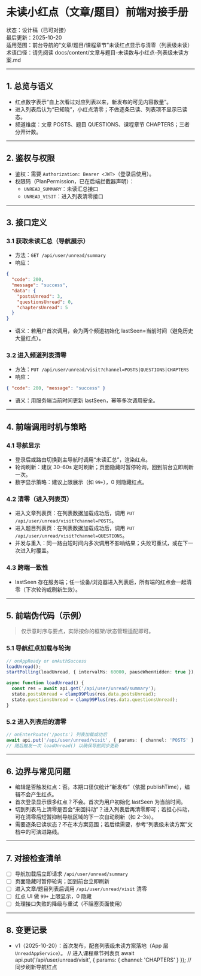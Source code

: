 # 未读小红点（文章/题目）前端对接手册

状态：设计稿（已可对接）  
最后更新：2025-10-20  
适用范围：前台导航的“文章/题目/课程章节”未读红点显示与清零（列表级未读）  
术语口径：请先阅读 docs/content/文章与题目-未读数与小红点-列表级未读方案.md

---

## 1. 总览与语义
- 红点数字表示“自上次看过对应列表以来，新发布的可见内容数量”。
- 进入列表后认为“已知晓”，小红点清零；不做逐条已读、列表项不显示已读态。
- 频道维度：文章 POSTS、题目 QUESTIONS、课程章节 CHAPTERS；三者分开计数。

---

## 2. 鉴权与权限
- 鉴权：需要 `Authorization: Bearer <JWT>`（登录后使用）。
- 权限码（PlanPermission，已在后端拦截器声明）：
  - `UNREAD_SUMMARY`：未读汇总接口
  - `UNREAD_VISIT`：进入列表清零接口

---

## 3. 接口定义

### 3.1 获取未读汇总（导航展示）
- 方法：`GET /api/user/unread/summary`
- 响应：
```json
{
  "code": 200,
  "message": "success",
  "data": {
    "postsUnread": 3,
    "questionsUnread": 0,
    "chaptersUnread": 5
  }
}
```
- 语义：若用户首次调用，会为两个频道初始化 lastSeen=当前时间（避免历史大量红点）。

### 3.2 进入频道列表清零
- 方法：`PUT /api/user/unread/visit?channel=POSTS|QUESTIONS|CHAPTERS`
- 响应：
```json
{ "code": 200, "message": "success" }
```
- 语义：用服务端当前时间更新 lastSeen，幂等多次调用安全。

---

## 4. 前端调用时机与策略

### 4.1 导航显示
- 登录后或路由切换到主导航时调用“未读汇总”，渲染红点。
- 轮询刷新：建议 30–60s 定时刷新；页面隐藏时暂停轮询，回到前台立即刷新一次。
- 数字显示策略：建议上限展示（如 `99+`），0 则隐藏红点。

### 4.2 清零（进入列表页）
- 进入文章列表页：在列表数据加载成功后，调用 `PUT /api/user/unread/visit?channel=POSTS`。
- 进入题目列表页：在列表数据加载成功后，调用 `PUT /api/user/unread/visit?channel=QUESTIONS`。
- 并发与重入：同一路由短时间内多次调用不影响结果；失败可重试，或在下一次进入时覆盖。

### 4.3 跨端一致性
- lastSeen 存在服务端；任一设备/浏览器进入列表后，所有端的红点会一起清零（下次轮询或刷新生效）。

---

## 5. 前端伪代码（示例）
> 仅示意时序与要点，实际按你的框架/状态管理适配即可。

### 5.1 导航红点加载与轮询
```ts
// onAppReady or onAuthSuccess
loadUnread();
startPolling(loadUnread, { intervalMs: 60000, pauseWhenHidden: true });

async function loadUnread() {
  const res = await api.get('/api/user/unread/summary');
  state.postsUnread = clamp99Plus(res.data.postsUnread);
  state.questionsUnread = clamp99Plus(res.data.questionsUnread);
}
```

### 5.2 进入列表后的清零
```ts
// onEnterRoute('/posts') 列表加载成功后
await api.put('/api/user/unread/visit', { params: { channel: 'POSTS' } });
// 随后触发一次 loadUnread() 以确保导航同步更新
```

---

## 6. 边界与常见问题
- 编辑是否触发红点：否。本期口径仅统计“新发布”（依据 publishTime），编辑不会产生红点。
- 首次登录显示很多红点？不会。首次为用户初始化 lastSeen 为当前时间。
- 切到列表马上清零是否会“来回抖动”？进入列表后再清零即可；若担心抖动，可在清零后短暂抑制导航区域的下一次自动刷新（如 2–3s）。
- 需要逐条已读状态？不在本方案范围；若后续需要，参考“列表级未读方案”文档中的可演进路线。

---

## 7. 对接检查清单
- [ ] 导航加载后立即请求 `/api/user/unread/summary`
- [ ] 页面隐藏时暂停轮询；回到前台立即刷新
- [ ] 进入文章/题目列表后调用 `/api/user/unread/visit` 清零
- [ ] 红点 UI 做 `99+` 上限显示，0 隐藏
- [ ] 处理接口失败的降级与重试（不阻塞页面使用）

---

## 8. 变更记录
- v1（2025-10-20）：首次发布，配套列表级未读方案落地（App 层 `UnreadAppService`）。
// 进入课程章节列表页
await api.put('/api/user/unread/visit', { params: { channel: 'CHAPTERS' } });
// 同步刷新导航红点
